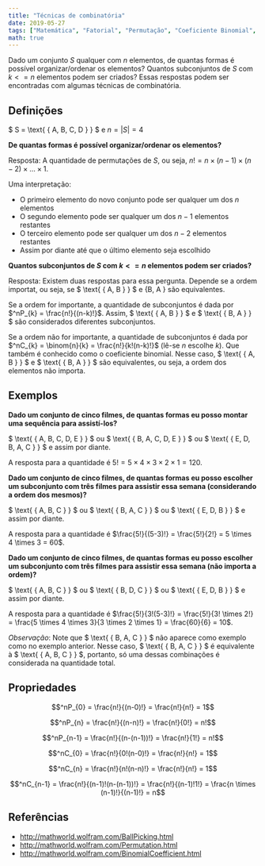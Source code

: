 ```yaml
---
title: "Técnicas de combinatória"
date: 2019-05-27
tags: ["Matemática", "Fatorial", "Permutação", "Coeficiente Binomial", "n escolhe k"]
math: true
---
```


Dado um conjunto $S$ qualquer com $n$ elementos,
de quantas formas é possível organizar/ordenar os elementos?
Quantos subconjuntos de $S$ com $k <= n$ elementos podem ser criados?
Essas respostas podem ser encontradas com algumas técnicas de combinatória.

## Definições

$ S = \text{ \{ A, B, C, D \} } $ e $n = \lvert S \rvert = 4$

**De quantas formas é possível organizar/ordenar os elementos?**

Resposta: A quantidade de permutações de $S$, ou seja,
$n! = n \times (n-1) \times (n-2) \times ... \times 1$.

Uma interpretação:

* O primeiro elemento do novo conjunto pode ser qualquer um dos $n$ elementos
* O segundo elemento pode ser qualquer um dos $n-1$ elementos restantes 
* O terceiro elemento pode ser qualquer um dos $n-2$ elementos restantes 
* Assim por diante até que o último elemento seja escolhido

**Quantos subconjuntos de $S$ com $k <= n$ elementos podem ser criados?**

Resposta: Existem duas respostas para essa pergunta. 
Depende se a ordem importat, ou seja, se
$ \text{ \{ A, B \} } $ e $\text{ \{ B, A \} }$ são equivalentes.

Se a ordem for importante, a quantidade de subconjuntos é dada por
$^nP_{k} = \frac{n!}{(n-k)!}$.
Assim, $ \text{ \{ A, B \} } $ e $ \text{ \{ B, A \} } $
são considerados diferentes subconjuntos.

Se a ordem não for importante, a quantidade de subconjuntos é dada por
$^nC_{k} = \binom{n}{k} = \frac{n!}{k!(n-k)!}$ (lê-se $n$ escolhe $k$).
Que também é conhecido como o coeficiente binomial.
Nesse caso, $ \text{ \{ A, B \} } $ e $ \text{ \{ B, A \} } $ são equivalentes,
ou seja, a ordem dos elementos não importa.

## Exemplos

**Dado um conjunto de cinco filmes, de quantas formas eu posso montar uma sequência para assistí-los?**

$ \text{ \{ A, B, C, D, E \} } $ ou 
$ \text{ \{ B, A, C, D, E \} } $ ou 
$ \text{ \{ E, D, B, A, C \} } $ e assim por diante.

A resposta para a quantidade é $5! = 5 \times 4 \times 3 \times 2 \times 1 = 120$.

**Dado um conjunto de cinco filmes, de quantas formas eu posso escolher um subconjunto com três filmes para assistir essa semana (considerando a ordem dos mesmos)?**

$ \text{ \{ A, B, C \} } $ ou 
$ \text{ \{ B, A, C \} } $ ou 
$ \text{ \{ E, D, B \} } $ e assim por diante.

A resposta para a quantidade é $\frac{5!}{(5-3)!} = \frac{5!}{2!} = 5 \times 4 \times 3 = 60$.

**Dado um conjunto de cinco filmes, de quantas formas eu posso escolher um subconjunto com três filmes para assistir essa semana (não importa a ordem)?**

$ \text{ \{ A, B, C \} } $ ou 
$ \text{ \{ B, D, C \} } $ ou 
$ \text{ \{ E, D, B \} } $ e assim por diante.

A resposta para a quantidade é $\frac{5!}{3!(5-3)!} = \frac{5!}{3! \times 2!} = \frac{5 \times 4 \times 3}{3 \times 2 \times 1} = \frac{60}{6} = 10$.

_Observação_: Note que $ \text{ \{ B, A, C \} } $ não aparece como exemplo como no exemplo anterior.
Nesse caso, $ \text{ \{ B, A, C \} } $ é equivalente à $ \text{ \{ A, B, C \} } $, portanto, só
uma dessas combinações é considerada na quantidade total.

## Propriedades

$$^nP_{0} = \frac{n!}{(n-0)!} = \frac{n!}{n!} = 1$$

$$^nP_{n} = \frac{n!}{(n-n)!} = \frac{n!}{0!} = n!$$

$$^nP_{n-1} = \frac{n!}{(n-(n-1))!} = \frac{n!}{1!} = n!$$

$$^nC_{0} = \frac{n!}{0!(n-0)!} = \frac{n!}{n!} = 1$$

$$^nC_{n} = \frac{n!}{n!(n-n)!} = \frac{n!}{n!} = 1$$

$$^nC_{n-1} = \frac{n!}{(n-1)!(n-(n-1))!} = \frac{n!}{(n-1)!1!} = \frac{n \times (n-1)!}{(n-1)!} = n$$

## Referências

* http://mathworld.wolfram.com/BallPicking.html
* http://mathworld.wolfram.com/Permutation.html
* http://mathworld.wolfram.com/BinomialCoefficient.html